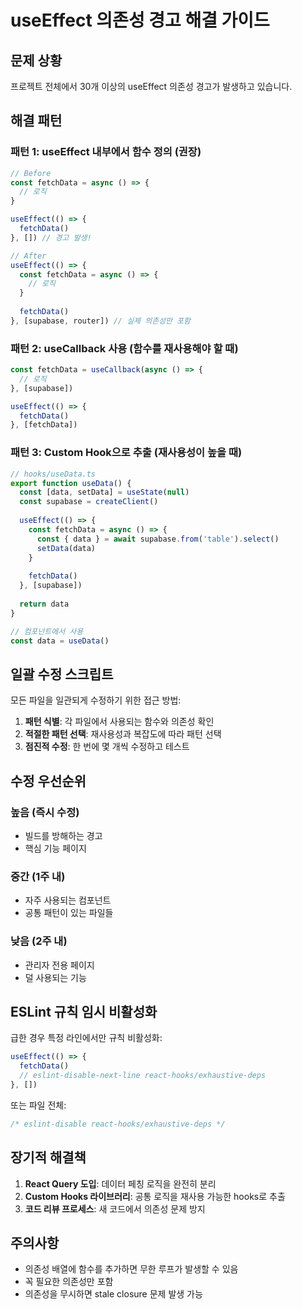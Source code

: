 # useEffect 의존성 경고 해결 가이드

## 문제 상황
프로젝트 전체에서 30개 이상의 useEffect 의존성 경고가 발생하고 있습니다.

## 해결 패턴

### 패턴 1: useEffect 내부에서 함수 정의 (권장)
```typescript
// Before
const fetchData = async () => {
  // 로직
}

useEffect(() => {
  fetchData()
}, []) // 경고 발생!

// After
useEffect(() => {
  const fetchData = async () => {
    // 로직
  }
  
  fetchData()
}, [supabase, router]) // 실제 의존성만 포함
```

### 패턴 2: useCallback 사용 (함수를 재사용해야 할 때)
```typescript
const fetchData = useCallback(async () => {
  // 로직
}, [supabase])

useEffect(() => {
  fetchData()
}, [fetchData])
```

### 패턴 3: Custom Hook으로 추출 (재사용성이 높을 때)
```typescript
// hooks/useData.ts
export function useData() {
  const [data, setData] = useState(null)
  const supabase = createClient()
  
  useEffect(() => {
    const fetchData = async () => {
      const { data } = await supabase.from('table').select()
      setData(data)
    }
    
    fetchData()
  }, [supabase])
  
  return data
}

// 컴포넌트에서 사용
const data = useData()
```

## 일괄 수정 스크립트

모든 파일을 일관되게 수정하기 위한 접근 방법:

1. **패턴 식별**: 각 파일에서 사용되는 함수와 의존성 확인
2. **적절한 패턴 선택**: 재사용성과 복잡도에 따라 패턴 선택
3. **점진적 수정**: 한 번에 몇 개씩 수정하고 테스트

## 수정 우선순위

### 높음 (즉시 수정)
- 빌드를 방해하는 경고
- 핵심 기능 페이지

### 중간 (1주 내)
- 자주 사용되는 컴포넌트
- 공통 패턴이 있는 파일들

### 낮음 (2주 내)
- 관리자 전용 페이지
- 덜 사용되는 기능

## ESLint 규칙 임시 비활성화

급한 경우 특정 라인에서만 규칙 비활성화:
```typescript
useEffect(() => {
  fetchData()
  // eslint-disable-next-line react-hooks/exhaustive-deps
}, [])
```

또는 파일 전체:
```typescript
/* eslint-disable react-hooks/exhaustive-deps */
```

## 장기적 해결책

1. **React Query 도입**: 데이터 페칭 로직을 완전히 분리
2. **Custom Hooks 라이브러리**: 공통 로직을 재사용 가능한 hooks로 추출
3. **코드 리뷰 프로세스**: 새 코드에서 의존성 문제 방지

## 주의사항

- 의존성 배열에 함수를 추가하면 무한 루프가 발생할 수 있음
- 꼭 필요한 의존성만 포함
- 의존성을 무시하면 stale closure 문제 발생 가능